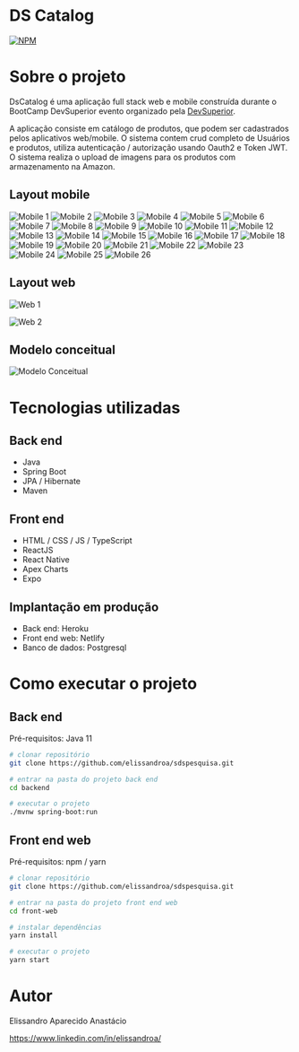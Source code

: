 # DS Catalog
[![NPM](https://img.shields.io/npm/l/react)](https://github.com/elissandroa/dscatalog-bootcamp-devsuperior/blob/main/LICENSE) 

# Sobre o projeto


DsCatalog é uma aplicação full stack web e mobile construída durante o BootCamp DevSuperior evento organizado pela [DevSuperior](https://devsuperior.com "Site da DevSuperior").

A aplicação consiste em catálogo de produtos, que podem ser cadastrados pelos aplicativos web/mobile. O sistema contem crud completo de Usuários e produtos, utiliza autenticação / autorização
usando Oauth2 e Token JWT. O sistema realiza o upload de imagens para os produtos com armazenamento na Amazon.

## Layout mobile
![Mobile 1](https://github.com/elissandroa/assets/blob/main/assets/dscatalog/iPad%20Pro%2012.9_%20-%20CADASTRO%20DO%20PRODUTO%20(1).png) ![Mobile 2](https://github.com/elissandroa/assets/blob/main/assets/dscatalog/iPad%20Pro%2012.9_%20-%20CADASTRO%20DO%20PRODUTO.png)
![Mobile 3](https://github.com/elissandroa/assets/blob/main/assets/sdspesquisa/mobile1.png) ![Mobile 4](https://github.com/elissandroa/assets/blob/main/assets/sdspesquisa/mobile2.png)
![Mobile 5](https://github.com/elissandroa/assets/blob/main/assets/sdspesquisa/mobile1.png) ![Mobile 6](https://github.com/elissandroa/assets/blob/main/assets/sdspesquisa/mobile2.png)
![Mobile 7](https://github.com/elissandroa/assets/blob/main/assets/sdspesquisa/mobile1.png) ![Mobile 8](https://github.com/elissandroa/assets/blob/main/assets/sdspesquisa/mobile2.png)
![Mobile 9](https://github.com/elissandroa/assets/blob/main/assets/sdspesquisa/mobile1.png) ![Mobile 10](https://github.com/elissandroa/assets/blob/main/assets/sdspesquisa/mobile2.png)
![Mobile 11](https://github.com/elissandroa/assets/blob/main/assets/sdspesquisa/mobile1.png) ![Mobile 12](https://github.com/elissandroa/assets/blob/main/assets/sdspesquisa/mobile2.png)
![Mobile 13](https://github.com/elissandroa/assets/blob/main/assets/sdspesquisa/mobile1.png) ![Mobile 14](https://github.com/elissandroa/assets/blob/main/assets/sdspesquisa/mobile2.png)
![Mobile 15](https://github.com/elissandroa/assets/blob/main/assets/sdspesquisa/mobile1.png) ![Mobile 16](https://github.com/elissandroa/assets/blob/main/assets/sdspesquisa/mobile2.png)
![Mobile 17](https://github.com/elissandroa/assets/blob/main/assets/sdspesquisa/mobile1.png) ![Mobile 18](https://github.com/elissandroa/assets/blob/main/assets/sdspesquisa/mobile2.png)
![Mobile 19](https://github.com/elissandroa/assets/blob/main/assets/sdspesquisa/mobile1.png) ![Mobile 20](https://github.com/elissandroa/assets/blob/main/assets/sdspesquisa/mobile2.png)
![Mobile 21](https://github.com/elissandroa/assets/blob/main/assets/sdspesquisa/mobile1.png) ![Mobile 22](https://github.com/elissandroa/assets/blob/main/assets/sdspesquisa/mobile2.png)
![Mobile 23](https://github.com/elissandroa/assets/blob/main/assets/sdspesquisa/mobile1.png) ![Mobile 24](https://github.com/elissandroa/assets/blob/main/assets/sdspesquisa/mobile2.png)
![Mobile 25](https://github.com/elissandroa/assets/blob/main/assets/sdspesquisa/mobile1.png) ![Mobile 26](https://github.com/elissandroa/assets/blob/main/assets/sdspesquisa/mobile2.png)



## Layout web
![Web 1](https://github.com/elissandroa/assets/blob/main/assets/sdspesquisa/web1.png)

![Web 2](https://github.com/elissandroa/assets/blob/main/assets/sdspesquisa/web2.png)

## Modelo conceitual
![Modelo Conceitual](https://github.com/elissandroa/assets/blob/main/assets/sdspesquisa/modelo-conceitual.png)

# Tecnologias utilizadas
## Back end
- Java
- Spring Boot
- JPA / Hibernate
- Maven
## Front end
- HTML / CSS / JS / TypeScript
- ReactJS
- React Native
- Apex Charts
- Expo
## Implantação em produção
- Back end: Heroku
- Front end web: Netlify
- Banco de dados: Postgresql

# Como executar o projeto

## Back end
Pré-requisitos: Java 11

```bash
# clonar repositório
git clone https://github.com/elissandroa/sdspesquisa.git

# entrar na pasta do projeto back end
cd backend

# executar o projeto
./mvnw spring-boot:run
```

## Front end web
Pré-requisitos: npm / yarn

```bash
# clonar repositório
git clone https://github.com/elissandroa/sdspesquisa.git

# entrar na pasta do projeto front end web
cd front-web

# instalar dependências
yarn install

# executar o projeto
yarn start
```

# Autor

Elissandro Aparecido Anastácio

https://www.linkedin.com/in/elissandroa/
